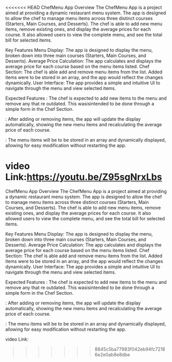 <<<<<<< HEAD
ChefMenu App Overview The ChefMenu App is a project aimed at providing a dynamic restaurant menu system. The app is designed to allow the chef to manage menu items across three distinct courses (Starters, Main Courses, and Desserts). The chef is able to add new menu items, remove existing ones, and display the average prices for each course. It also allowed users to view the complete menu, and see the total bill for selected items.

Key Features Menu Display: The app is designed to display the menu, broken down into three main courses (Starters, Main Courses, and Desserts). Average Price Calculation: The app calculates and displays the average price for each course based on the menu items listed. Chef Section: The chef is able add and remove menu items from the list. Added items were to be stored in an array, and the app would reflect the changes dynamically. User Interface: The app provides a simple and intuitive UI to navigate through the menu and view selected items.

Expected Features : The chef is expected to add new items to the menu and remove any that re outdated. This wasisintended to be done through a simple form in the Chef Section.

: After adding or removing items, the app will update the display automatically, showing the new menu items and recalculating the average price of each course.

: The menu items will be to be stored in an array and dynamically displayed, allowing for easy modification without restarting the app.

video Link:https://youtu.be/Z95sgNrxLbs
=======

ChefMenu App
Overview
The ChefMenu App is a project aimed at providing a dynamic restaurant menu system. The app is designed to allow  the chef to manage menu items across three distinct courses (Starters, Main Courses, and Desserts). The chef is able to add new menu items, remove existing ones, and display the average prices for each course. It also allowed users to view the complete menu, and see the total bill for selected items.



Key Features
Menu Display: The app is designed to display the menu, broken down into three main courses (Starters, Main Courses, and Desserts).
Average Price Calculation: The app calculates and displays the average price for each course based on the menu items listed.
Chef Section: The chef is able add and remove menu items from the list. Added items were to be stored in an array, and the app would reflect the changes dynamically.
User Interface: The app provides a simple and intuitive UI to navigate through the menu and view selected items.




Expected Features 
: The chef is expected to add new items to the menu and remove any that re outdated. This wasisintended to be done through a simple form in the Chef Section.

: After adding or removing items, the app will update the display automatically, showing the new menu items and recalculating the average price of each course.

: The menu items will be to be stored in an array and dynamically displayed, allowing for easy modification without restarting the app.



video Link:


>>>>>>> 8845c5ba77983f042eb94fc72186e2e0ab8e8dbe
